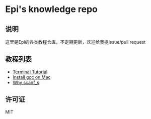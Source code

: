 # Epi's knowledge repo

## 说明
这里是Epi的各类教程仓库，不定期更新，欢迎给我提issue/pull request

## 教程列表
* [Terminal Tutorial](https://github.com/m4XEp1/Epis-Knowledge-Repo/tree/master/Terminal%20Tutorial/README.md)
* [Install gcc on Mac](https://github.com/m4XEp1/Epis-Knowledge-Repo/tree/master/Install%20gcc%20on%20Mac/README.md)
* [Why scanf_s](https://github.com/m4XEp1/Epis-Knowledge-Repo/blob/master/Why%20scanf_s/README.md)

## 许可证
MIT